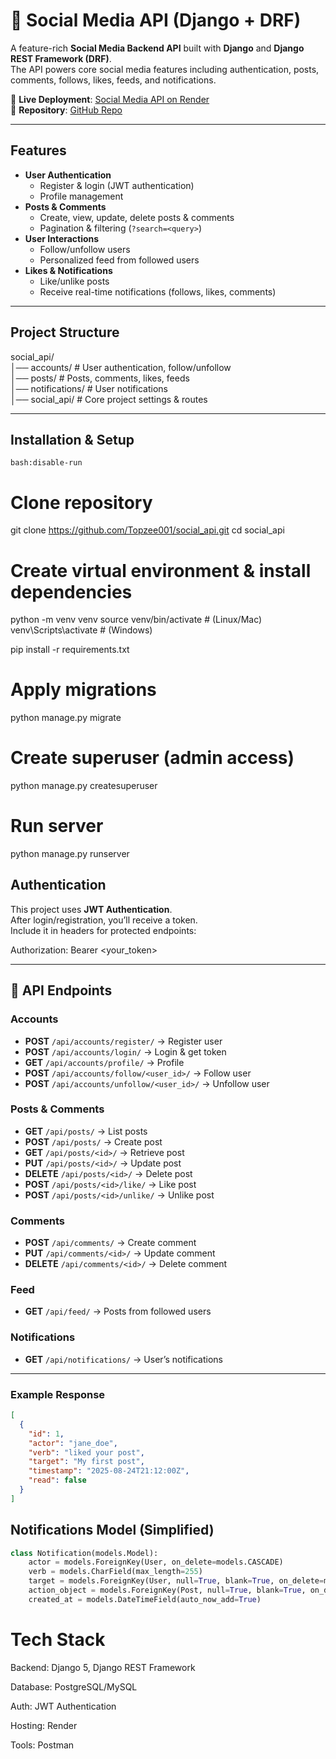 # 📌 Social Media API (Django + DRF)

A feature-rich **Social Media Backend API** built with **Django** and **Django REST Framework (DRF)**.  
The API powers core social media features including authentication, posts, comments, follows, likes, feeds, and notifications.  

🔗 **Live Deployment**: [Social Media API on Render](https://social-media-api-sysh.onrender.com)  
📂 **Repository**: [GitHub Repo](https://github.com/Topzee001/Alx_DjangoLearnLab/tree/main/social_media_api)

---

## Features

- **User Authentication**
  - Register & login (JWT authentication)
  - Profile management
- **Posts & Comments**
  - Create, view, update, delete posts & comments
  - Pagination & filtering (`?search=<query>`)
- **User Interactions**
  - Follow/unfollow users
  - Personalized feed from followed users
- **Likes & Notifications**
  - Like/unlike posts
  - Receive real-time notifications (follows, likes, comments)

---

## Project Structure

social_api/  
│── accounts/ # User authentication, follow/unfollow  
│── posts/ # Posts, comments, likes, feeds  
│── notifications/ # User notifications  
│── social_api/ # Core project settings & routes  

---

## Installation & Setup

```bash:disable-run ```
# Clone repository
git clone https://github.com/Topzee001/social_api.git
cd social_api

# Create virtual environment & install dependencies
python -m venv venv
source venv/bin/activate   # (Linux/Mac)
venv\Scripts\activate      # (Windows)

pip install -r requirements.txt

# Apply migrations
python manage.py migrate

# Create superuser (admin access)
python manage.py createsuperuser

# Run server
python manage.py runserver

## Authentication
This project uses **JWT Authentication**.  
After login/registration, you’ll receive a token.  
Include it in headers for protected endpoints:

Authorization: Bearer <your_token>

---

## 📡 API Endpoints

### Accounts
- **POST** `/api/accounts/register/` → Register user  
- **POST** `/api/accounts/login/` → Login & get token
- **GET** `/api/accounts/profile/` → Profile
- **POST** `/api/accounts/follow/<user_id>/` → Follow user  
- **POST** `/api/accounts/unfollow/<user_id>/` → Unfollow user  

### Posts & Comments
- **GET** `/api/posts/` → List posts  
- **POST** `/api/posts/` → Create post  
- **GET** `/api/posts/<id>/` → Retrieve post  
- **PUT** `/api/posts/<id>/` → Update post  
- **DELETE** `/api/posts/<id>/` → Delete post  
- **POST** `/api/posts/<id>/like/` → Like post  
- **POST** `/api/posts/<id>/unlike/` → Unlike post  

### Comments
- **POST** `/api/comments/` → Create comment  
- **PUT** `/api/comments/<id>/` → Update comment  
- **DELETE** `/api/comments/<id>/` → Delete comment  

### Feed
- **GET** `/api/feed/` → Posts from followed users  

### Notifications
- **GET** `/api/notifications/` → User’s notifications  

---

### Example Response

```json
[
  {
    "id": 1,
    "actor": "jane_doe",
    "verb": "liked your post",
    "target": "My first post",
    "timestamp": "2025-08-24T21:12:00Z",
    "read": false
  }
]
```

## Notifications Model (Simplified)

```python
class Notification(models.Model):
    actor = models.ForeignKey(User, on_delete=models.CASCADE)
    verb = models.CharField(max_length=255)  
    target = models.ForeignKey(User, null=True, blank=True, on_delete=models.CASCADE)
    action_object = models.ForeignKey(Post, null=True, blank=True, on_delete=models.CASCADE)
    created_at = models.DateTimeField(auto_now_add=True)
```
# Tech Stack
Backend: Django 5, Django REST Framework

Database: PostgreSQL/MySQL

Auth: JWT Authentication

Hosting: Render

Tools: Postman

